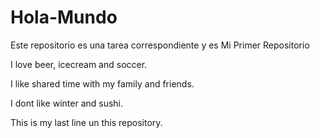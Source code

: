 # Hola-Mundo
Este repositorio es una tarea correspondiente y es Mi Primer Repositorio

I love beer, icecream and soccer.

I like shared time with my family and friends.

I dont like winter and sushi.

This is my last line un this repository.

